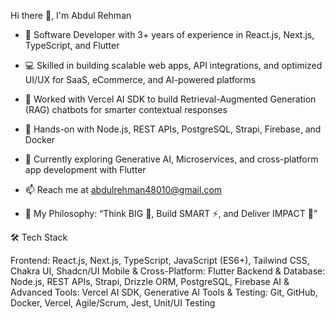 Hi there 👋, I'm Abdul Rehman

- 🚀 Software Developer with 3+ years of experience in React.js, Next.js, TypeScript, and Flutter

- 💻 Skilled in building scalable web apps, API integrations, and optimized UI/UX for SaaS, eCommerce, and AI-powered platforms

- 🤖 Worked with Vercel AI SDK to build Retrieval-Augmented Generation (RAG) chatbots for smarter contextual responses

- 🔧 Hands-on with Node.js, REST APIs, PostgreSQL, Strapi, Firebase, and Docker

- 🌱 Currently exploring Generative AI, Microservices, and cross-platform app development with Flutter

- 📫 Reach me at abdulrehman48010@gmail.com

- 💬 My Philosophy: “Think BIG 🗼, Build SMART ⚡, and Deliver IMPACT 🎯”

🛠️ Tech Stack

Frontend: React.js, Next.js, TypeScript, JavaScript (ES6+), Tailwind CSS, Chakra UI, Shadcn/UI
Mobile & Cross-Platform: Flutter
Backend & Database: Node.js, REST APIs, Strapi, Drizzle ORM, PostgreSQL, Firebase
AI & Advanced Tools: Vercel AI SDK, Generative AI
Tools & Testing: Git, GitHub, Docker, Vercel, Agile/Scrum, Jest, Unit/UI Testing
